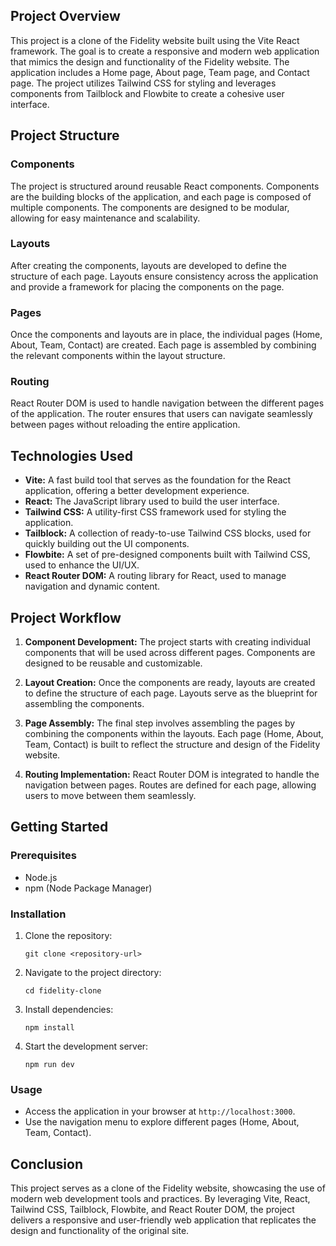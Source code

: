
## Project Overview

This project is a clone of the Fidelity website built using the Vite React framework. The goal is to create a responsive and modern web application that mimics the design and functionality of the Fidelity website. The application includes a Home page, About page, Team page, and Contact page. The project utilizes Tailwind CSS for styling and leverages components from Tailblock and Flowbite to create a cohesive user interface.

## Project Structure

### Components
The project is structured around reusable React components. Components are the building blocks of the application, and each page is composed of multiple components. The components are designed to be modular, allowing for easy maintenance and scalability.

### Layouts
After creating the components, layouts are developed to define the structure of each page. Layouts ensure consistency across the application and provide a framework for placing the components on the page.

### Pages
Once the components and layouts are in place, the individual pages (Home, About, Team, Contact) are created. Each page is assembled by combining the relevant components within the layout structure.

### Routing
React Router DOM is used to handle navigation between the different pages of the application. The router ensures that users can navigate seamlessly between pages without reloading the entire application.

## Technologies Used

- **Vite:** A fast build tool that serves as the foundation for the React application, offering a better development experience.
- **React:** The JavaScript library used to build the user interface.
- **Tailwind CSS:** A utility-first CSS framework used for styling the application.
- **Tailblock:** A collection of ready-to-use Tailwind CSS blocks, used for quickly building out the UI components.
- **Flowbite:** A set of pre-designed components built with Tailwind CSS, used to enhance the UI/UX.
- **React Router DOM:** A routing library for React, used to manage navigation and dynamic content.

## Project Workflow

1. **Component Development:** The project starts with creating individual components that will be used across different pages. Components are designed to be reusable and customizable.

2. **Layout Creation:** Once the components are ready, layouts are created to define the structure of each page. Layouts serve as the blueprint for assembling the components.

3. **Page Assembly:** The final step involves assembling the pages by combining the components within the layouts. Each page (Home, About, Team, Contact) is built to reflect the structure and design of the Fidelity website.

4. **Routing Implementation:** React Router DOM is integrated to handle the navigation between pages. Routes are defined for each page, allowing users to move between them seamlessly.

## Getting Started

### Prerequisites

- Node.js
- npm (Node Package Manager)

### Installation

1. Clone the repository:
   ```
   git clone <repository-url>
   ```
2. Navigate to the project directory:
   ```
   cd fidelity-clone
   ```
3. Install dependencies:
   ```
   npm install
   ```
4. Start the development server:
   ```
   npm run dev
   ```

### Usage

- Access the application in your browser at `http://localhost:3000`.
- Use the navigation menu to explore different pages (Home, About, Team, Contact).

## Conclusion

This project serves as a clone of the Fidelity website, showcasing the use of modern web development tools and practices. By leveraging Vite, React, Tailwind CSS, Tailblock, Flowbite, and React Router DOM, the project delivers a responsive and user-friendly web application that replicates the design and functionality of the original site.